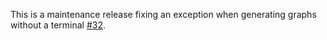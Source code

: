 This is a maintenance release fixing an exception when generating graphs without a terminal [#32](https://github.com/jrudolph/sbt-dependency-graph/issues/32).
